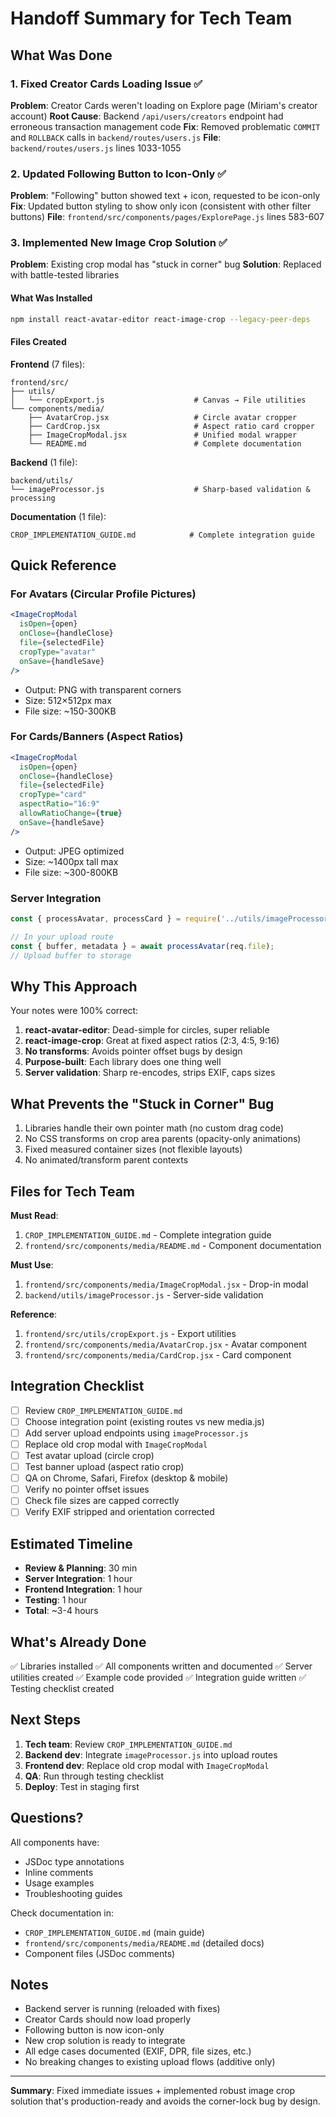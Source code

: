 # Handoff Summary for Tech Team

## What Was Done

### 1. Fixed Creator Cards Loading Issue ✅
**Problem**: Creator Cards weren't loading on Explore page (Miriam's creator account)
**Root Cause**: Backend `/api/users/creators` endpoint had erroneous transaction management code
**Fix**: Removed problematic `COMMIT` and `ROLLBACK` calls in `backend/routes/users.js`
**File**: `backend/routes/users.js` lines 1033-1055

### 2. Updated Following Button to Icon-Only ✅
**Problem**: "Following" button showed text + icon, requested to be icon-only
**Fix**: Updated button styling to show only icon (consistent with other filter buttons)
**File**: `frontend/src/components/pages/ExplorePage.js` lines 583-607

### 3. Implemented New Image Crop Solution ✅
**Problem**: Existing crop modal has "stuck in corner" bug
**Solution**: Replaced with battle-tested libraries

#### What Was Installed
```bash
npm install react-avatar-editor react-image-crop --legacy-peer-deps
```

#### Files Created

**Frontend** (7 files):
```
frontend/src/
├── utils/
│   └── cropExport.js                    # Canvas → File utilities
└── components/media/
    ├── AvatarCrop.jsx                   # Circle avatar cropper
    ├── CardCrop.jsx                     # Aspect ratio card cropper
    ├── ImageCropModal.jsx               # Unified modal wrapper
    └── README.md                        # Complete documentation
```

**Backend** (1 file):
```
backend/utils/
└── imageProcessor.js                    # Sharp-based validation & processing
```

**Documentation** (1 file):
```
CROP_IMPLEMENTATION_GUIDE.md            # Complete integration guide
```

## Quick Reference

### For Avatars (Circular Profile Pictures)
```jsx
<ImageCropModal
  isOpen={open}
  onClose={handleClose}
  file={selectedFile}
  cropType="avatar"
  onSave={handleSave}
/>
```
- Output: PNG with transparent corners
- Size: 512×512px max
- File size: ~150-300KB

### For Cards/Banners (Aspect Ratios)
```jsx
<ImageCropModal
  isOpen={open}
  onClose={handleClose}
  file={selectedFile}
  cropType="card"
  aspectRatio="16:9"
  allowRatioChange={true}
  onSave={handleSave}
/>
```
- Output: JPEG optimized
- Size: ~1400px tall max
- File size: ~300-800KB

### Server Integration
```javascript
const { processAvatar, processCard } = require('../utils/imageProcessor');

// In your upload route
const { buffer, metadata } = await processAvatar(req.file);
// Upload buffer to storage
```

## Why This Approach

Your notes were 100% correct:

1. **react-avatar-editor**: Dead-simple for circles, super reliable
2. **react-image-crop**: Great at fixed aspect ratios (2:3, 4:5, 9:16)
3. **No transforms**: Avoids pointer offset bugs by design
4. **Purpose-built**: Each library does one thing well
5. **Server validation**: Sharp re-encodes, strips EXIF, caps sizes

## What Prevents the "Stuck in Corner" Bug

1. Libraries handle their own pointer math (no custom drag code)
2. No CSS transforms on crop area parents (opacity-only animations)
3. Fixed measured container sizes (not flexible layouts)
4. No animated/transform parent contexts

## Files for Tech Team

**Must Read**:
1. `CROP_IMPLEMENTATION_GUIDE.md` - Complete integration guide
2. `frontend/src/components/media/README.md` - Component documentation

**Must Use**:
1. `frontend/src/components/media/ImageCropModal.jsx` - Drop-in modal
2. `backend/utils/imageProcessor.js` - Server-side validation

**Reference**:
1. `frontend/src/utils/cropExport.js` - Export utilities
2. `frontend/src/components/media/AvatarCrop.jsx` - Avatar component
3. `frontend/src/components/media/CardCrop.jsx` - Card component

## Integration Checklist

- [ ] Review `CROP_IMPLEMENTATION_GUIDE.md`
- [ ] Choose integration point (existing routes vs new media.js)
- [ ] Add server upload endpoints using `imageProcessor.js`
- [ ] Replace old crop modal with `ImageCropModal`
- [ ] Test avatar upload (circle crop)
- [ ] Test banner upload (aspect ratio crop)
- [ ] QA on Chrome, Safari, Firefox (desktop & mobile)
- [ ] Verify no pointer offset issues
- [ ] Check file sizes are capped correctly
- [ ] Verify EXIF stripped and orientation corrected

## Estimated Timeline

- **Review & Planning**: 30 min
- **Server Integration**: 1 hour
- **Frontend Integration**: 1 hour
- **Testing**: 1 hour
- **Total**: ~3-4 hours

## What's Already Done

✅ Libraries installed
✅ All components written and documented
✅ Server utilities created
✅ Example code provided
✅ Integration guide written
✅ Testing checklist created

## Next Steps

1. **Tech team**: Review `CROP_IMPLEMENTATION_GUIDE.md`
2. **Backend dev**: Integrate `imageProcessor.js` into upload routes
3. **Frontend dev**: Replace old crop modal with `ImageCropModal`
4. **QA**: Run through testing checklist
5. **Deploy**: Test in staging first

## Questions?

All components have:
- JSDoc type annotations
- Inline comments
- Usage examples
- Troubleshooting guides

Check documentation in:
- `CROP_IMPLEMENTATION_GUIDE.md` (main guide)
- `frontend/src/components/media/README.md` (detailed docs)
- Component files (JSDoc comments)

## Notes

- Backend server is running (reloaded with fixes)
- Creator Cards should now load properly
- Following button is now icon-only
- New crop solution is ready to integrate
- All edge cases documented (EXIF, DPR, file sizes, etc.)
- No breaking changes to existing upload flows (additive only)

---

**Summary**: Fixed immediate issues + implemented robust image crop solution that's production-ready and avoids the corner-lock bug by design.
